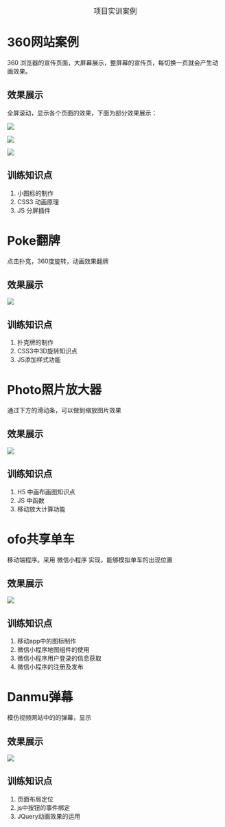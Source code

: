 

<center>
    <big>
	    项目实训案例
	</big>
</center>


# 360网站案例 #

360 浏览器的宣传页面，大屏幕展示，整屏幕的宣传页，每切换一页就会产生动画效果。

## 效果展示 ##

全屏滚动，显示各个页面的效果，下面为部分效果展示：

![](snap/360-1.png)

![](snap/360-2.png)

![](snap/360-3.png)


## 训练知识点 ##

1. 小图标的制作
2. CSS3 动画原理
3. JS 分屏插件



# Poke翻牌 #
点击扑克，360度旋转，动画效果翻牌

## 效果展示 ##

![](snap/poke.gif)

## 训练知识点 ##

1. 扑克牌的制作
2. CSS3中3D旋转知识点
3. JS添加样式功能


# Photo照片放大器 #
通过下方的滑动条，可以做到缩放图片效果

## 效果展示 ##

![](snap/photo.gif)

## 训练知识点 ##
1. H5 中画布画图知识点
2. JS 中函数
3. 移动放大计算功能


# ofo共享单车 #

移动端程序。采用 微信小程序 实现，能够模拟单车的出现位置

## 效果展示 ##

![](snap/ofo.gif)


## 训练知识点 ##

1. 移动app中的图标制作
2. 微信小程序地图组件的使用
3. 微信小程序用户登录的信息获取
4. 微信小程序的注册及发布

# Danmu弹幕 #

模仿视频网站中的的弹幕，显示

## 效果展示 ##

![](snap/danmu.gif)


## 训练知识点 ##

1. 页面布局定位
2. js中按钮的事件绑定
3. JQuery动画效果的运用


